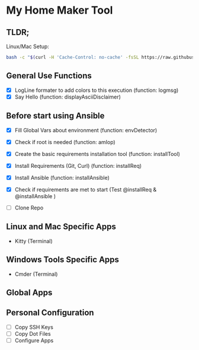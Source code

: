 # My Home Maker Tool

## TLDR; 

Linux/Mac Setup:

```bash
bash -c "$(curl -H 'Cache-Control: no-cache' -fsSL https://raw.githubusercontent.com/daco-tech/myHomeMaker/master/installLinuxMac.sh)"
```

## General Use Functions

- [x] LogLine formater to add colors to this execution (function: logmsg)
- [x] Say Hello (function: displayAsciiDisclaimer)

## Before start using Ansible


- [x] Fill Global Vars about environment (function: envDetector)
- [x] Check if root is needed (function: amIop)
- [x] Create the basic requirements installation tool (function: installTool)
- [x] Install Requirements (Git, Curl) (function: installReq)
- [x] Install Ansible (function: installAnsible)
- [x] Check if requirements are met to start (Test @installReq & @installAnsible )
- [ ] Clone Repo



## Linux and Mac Specific Apps

- Kitty (Terminal)



## Windows Tools Specific Apps

- Cmder (Terminal)


## Global Apps



## Personal Configuration
- [ ] Copy SSH Keys
- [ ] Copy Dot Files
- [ ] Configure Apps